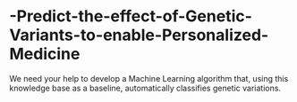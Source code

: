 # -Predict-the-effect-of-Genetic-Variants-to-enable-Personalized-Medicine
We need your help to develop a Machine Learning algorithm that, using this knowledge base as a baseline, automatically classifies genetic variations.

